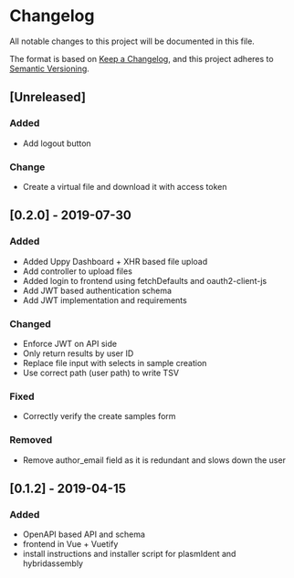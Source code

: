 # Changelog
All notable changes to this project will be documented in this file.

The format is based on [Keep a Changelog](https://keepachangelog.com/en/1.0.0/),
and this project adheres to [Semantic Versioning](https://semver.org/spec/v2.0.0.html).

## [Unreleased]
### Added
- Add logout button

### Change
- Create a virtual file and download it with access token

## [0.2.0] - 2019-07-30
### Added
- Added Uppy Dashboard + XHR based file upload
- Add controller to upload files
- Added login to frontend using fetchDefaults and oauth2-client-js
- Add JWT based authentication schema
- Add JWT implementation and requirements

### Changed
- Enforce JWT on API side
- Only return results by user ID
- Replace file input with selects in sample creation
- Use correct path (user path) to write TSV

### Fixed
- Correctly verify the create samples form

### Removed
- Remove author_email field as it is redundant and slows down the user

## [0.1.2] - 2019-04-15
### Added

- OpenAPI based API and schema
- frontend in Vue + Vuetify
- install instructions and installer script for plasmIdent and hybridassembly

